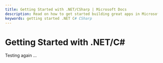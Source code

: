 ```yaml
---
title: Getting Started with .NET/CSharp | Microsoft Docs
description: Read on how to get started building great apps in Microsoft Teams using .NET/C#
keywords: getting started .NET C# CSharp
---
```


# Getting Started with .NET/C#

Testing again ...
